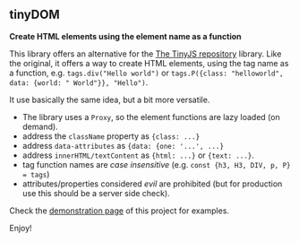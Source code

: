 ## tinyDOM

**Create HTML elements using the element name as a function**

This library offers an alternative for the [The TinyJS repository](https://github.com/victorqribeiro/TinyJS) library. 
Like the original, it offers a way to create HTML elements, using the tag name as a function, e.g. `tags.div("Hello world")`
or `tags.P({class: "helloworld", data: {world: " World"}}, "Hello")`.

It use basically the same idea, but a bit more versatile.

- The library uses a `Proxy`, so the element functions are lazy loaded (on demand).
- address the `className` property as `{class: ...}`
- address `data-attributes` as `{data: {one: '...', ...}`
- address `innerHTML/textContent` as `{html: ...}` or `{text: ...}`.
- tag function names are *case insensitive* (e.g. `const {h3, H3, DIV, p, P} = tags`)
- attributes/properties considered *evil* are prohibited (but for production use this should be a server side check).

Check the [demonstration page](https://kooiinc.github.io/tinyDOM/Demo) of this project for examples.

Enjoy!

